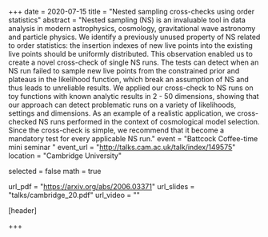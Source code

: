 +++
date = 2020-07-15
title = "Nested sampling cross-checks using order statistics"
abstract = "Nested sampling (NS) is an invaluable tool in data analysis in modern astrophysics, cosmology, gravitational wave astronomy and particle physics. We identify a previously unused property of NS related to order statistics: the insertion indexes of new live points into the existing live points should be uniformly distributed. This observation enabled us to create a novel cross-check of single NS runs. The tests can detect when an NS run failed to sample new live points from the constrained prior and plateaus in the likelihood function, which break an assumption of NS and thus leads to unreliable results. We applied our cross-check to NS runs on toy functions with known analytic results in 2 - 50 dimensions, showing that our approach can detect problematic runs on a variety of likelihoods, settings and dimensions. As an example of a realistic application, we cross-checked NS runs performed in the context of cosmological model selection. Since the cross-check is simple, we recommend that it become a mandatory test for every applicable NS run."
event = "Battcock Coffee-time mini seminar "
event_url = "http://talks.cam.ac.uk/talk/index/149575"
location = "Cambridge University"

selected = false
math = true

url_pdf = "https://arxiv.org/abs/2006.03371"
url_slides = "talks/cambridge_20.pdf"
url_video = ""

[header]

+++
